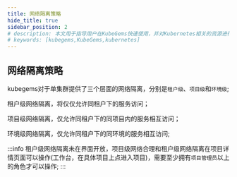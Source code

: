 ```yaml
---
title: 网络隔离策略
hide_title: true
sidebar_position: 2
# description: 本文用于指导用户在KubeGems快速使用，并对Kubernetes相关的资源进行操作
# keywords: [kubegems,KubeGems,kubernetes]
---
```


## 网络隔离策略

kubegems对于单集群提供了三个层面的网络隔离，分别是`租户级`、`项目级`和`环境级`;

租户级网络隔离，将仅仅允许同租户下的服务访问；

项目级网络隔离，仅允许同租户下的同项目内的服务相互访问；

环境级网络隔离，仅允许同租户下的同环境的服务相互访问;

:::info
租户级网络隔离未在界面开放，项目级网络合理和租户级网络隔离在项目详情页面可以操作(工作台，在具体项目上点进入项目)，需要至少拥有`项目管理员`以上的角色才可以操作;
:::
